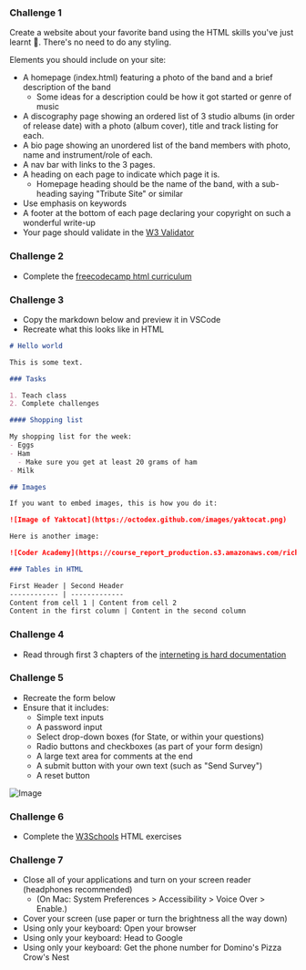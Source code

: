### Challenge 1

Create a website about your favorite band using the HTML skills you've just learnt 🥁. There's no need to do any styling.

Elements you should include on your site:

- A homepage (index.html) featuring a photo of the band and a brief description of the band
  - Some ideas for a description could be how it got started or genre of music
- A discography page showing an ordered list of 3 studio albums (in order of release date) with a photo (album cover), title and track listing for each.
- A bio page showing an unordered list of the band members with photo, name and instrument/role of each.
- A nav bar with links to the 3 pages.
- A heading on each page to indicate which page it is.
  - Homepage heading should be the name of the band, with a sub-heading saying "Tribute Site" or similar
- Use emphasis on keywords
- A footer at the bottom of each page declaring your copyright on such a wonderful write-up
- Your page should validate in the [W3 Validator](https://validator.w3.org/#validate_by_input)

### Challenge 2

- Complete the [freecodecamp html curriculum](https://learn.freecodecamp.org/responsive-web-design/basic-html-and-html5/)

### Challenge 3

- Copy the markdown below and preview it in VSCode
- Recreate what this looks like in HTML 

```md 
# Hello world 

This is some text.

### Tasks 

1. Teach class 
2. Complete challenges

#### Shopping list

My shopping list for the week:
- Eggs 
- Ham
  - Make sure you get at least 20 grams of ham
- Milk

## Images

If you want to embed images, this is how you do it:

![Image of Yaktocat](https://octodex.github.com/images/yaktocat.png)

Here is another image:

![Coder Academy](https://course_report_production.s3.amazonaws.com/rich/rich_files/rich_files/3470/s300/coder-academy-07.jpg)

### Tables in HTML

First Header | Second Header
------------ | -------------
Content from cell 1 | Content from cell 2
Content in the first column | Content in the second column
```

### Challenge 4
- Read through first 3 chapters of the [interneting is hard documentation](https://internetingishard.com)

### Challenge 5
- Recreate the form below
- Ensure that it includes:
  - Simple text inputs
  - A password input
  - Select drop-down boxes (for State, or within your questions)
  - Radio buttons and checkboxes (as part of your form design)
  - A large text area for comments at the end
  - A submit button with your own text (such as "Send Survey")
  - A reset button

![Image](https://upload.wikimedia.org/wikipedia/commons/f/fe/Simple_form-2008-03-08.png)

### Challenge 6
- Complete the [W3Schools](https://www.w3schools.com/html/exercise.asp) HTML exercises

### Challenge 7
- Close all of your applications and turn on your screen reader (headphones recommended)
  - (On Mac: System Preferences > Accessibility > Voice Over > Enable.)
- Cover your screen (use paper or turn the brightness all the way down)
- Using only your keyboard: Open your browser
- Using only your keyboard: Head to Google
- Using only your keyboard: Get the phone number for Domino's Pizza Crow's Nest